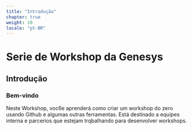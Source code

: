 ```yaml
---
title: "Introdução"
chapter: true
weight: 10
locale: "pt-BR"
---
```


# Serie de Workshop da Genesys

## Introdução

### Bem-vindo

Neste Workshop, voc6e aprenderá como criar um workshop do zero usando Github e algumas outras ferramentas. Está destinado a equipes interna e parcerios que estejam trqbalhando para desenvolver workshops.